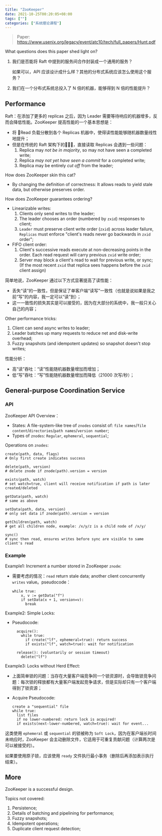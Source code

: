 ```yaml
---
title: "ZooKeeper"
date: 2021-10-25T00:20:05+08:00
tags: [""]
categories: ["系统理论课程"]
---
```


> Paper: https://www.usenix.org/legacy/event/atc10/tech/full_papers/Hunt.pdf


What questions does this paper shed light on?

1. 我们是否能将 Raft 中提到的服务间合作封装成一个通用的服务？

   如果可以，API 应该设计成什么样？其他的分布式系统应该怎么使用这个服务？

2. 我们在一个分布式系统总投入了 N 倍的机器，能够得到 N 倍的性能提升？

## Performance

Raft：在添加了更多的 replicas 之后，因为 Leader 需要等待响应的机器增多，反而会降低性能。ZooKeeper 提高性能的一个基本思想是：

- 将 Read 负载分散到各个 Replicas 机器中，使得读性能能够随机器数量线性地提升；
- 但是在传统的 Raft 架构下的，直接读取 Replicas 会遇到一些问题：
  1. Replica may *not be in majority*, so may not have seen a completed write;
  2. Replica *may not yet have seen a commit* for a completed write;
  3. Replica may be entirely *cut off* from the leader;

How does ZooKeeper skin this cat?

- By changing the definition of correctness: It allows reads to yield stale data, but otherwise preserves order.

How does ZooKeeper guarantees ordering?

- Linearizable writes: 
  1. Clients only send writes to the leader;
  2. The leader chooses an order (numbered by `zxid`) responses to client;
  3. `Leader` must preserve client write order (`zxid`) across leader failure, `Replicas` must enforce "client's reads never go backwards in `zxid` order";
- FIFO client order:
  1. Client's successive reads execute at non-decreasing points in the order. Each read request will carry previous `zxid` write order;
  2. Server may block a client's read to wait for previous write, or sync; (If the most recent `zxid` that replica sees happens before the `zxid` client assign)

简单地说，ZooKeeper 通过以下方式显著提高了读性能：

- 丢失“读”的一致性，但是保证了单客户端“读写”一致性（也就是说如果是我之前“写”的内容，我一定可以“读”到）；
- 这一一致性的损失其实是可以接受的，因为在大部分的系统中，我一般只关心自己的内容；

Other performance tricks:

1. Client can send async writes to leader;
2. Leader batches up many requests to reduce net and disk-write overhead;
3. Fuzzy snapshots (and idempotent updates) so snapshot doesn't stop writes;

性能分析：

- 高“读”吞吐：“读”性能随机器数量增加而增加；
- 低“写”吞吐：“写”性能随机器数量增加而降低（21000 次写/秒）；

## General-purpose Coordination Service

### API

ZooKeeper API Overview：

- States: A file-system-like tree of `znodes` consist of: `file names`/`file content`/`directories`/`path names`/`version number`;
- Types of `znodes`: `Regular`, `ephemeral`, `sequential`;

Operations on `znodes`:

```
create(path, data, flags)
# Only first create indicates success

delete(path, version)
# delete znode if znode(path).version = version

exists(path, watch)
# set watch=true, client will receive notification if path is later created/deleted

getData(path, watch)
# same as above

setData(path, data, version)
# only set data if znode(path).version = version

getChildren(path, watch)
# get all children node, example: /x/y/z is a child node of /x/y/

sync()
# sync then read, ensures writes before sync are visible to same client's read
```

### Example

Example1: Increment a number stored in ZooKeeper `znode`:

- 需要考虑的情况：`read` return stale data; another client concurrently `writes` value。pseudocode：

  ```pseudocode
  while true:
      x, v := getData("f")
      if setData(x + 1, version=v):
        break
  ```

Example2: Simple Locks:

- Pseudocode:

  ```pseudocode
    acquire():
      while true:
        if create("lf", ephemeral=true): return success
        if exists("lf", watch=true): wait for notification
  
    release(): (voluntarily or session timeout)
      delete("lf")
  ```

Example3: Locks without Herd Effect:

- 上面简单锁的问题：当存在大量客户端竞争同一个锁资源时，会导致锁竞争问题：每次锁的释放都有大量客户端发起竞争请求，但是实际却只有一个客户端得到了锁资源；

- Acquire Pseudocode:

  ```pseudocode
  create a "sequential" file
  while true:
  	list files
  	if no lower-numbered: return lock is acquired!
    if exists(next-lower-numbered, watch=true): wait for event...
  ```

这类使用 `ephemeral` 或 `sequential` 的锁被称为 `Soft Lock`，因为在客户端长时间未响应时，ZooKeeper 会主动删除文件，它适用于可重复贡献问题（计算两次是可以被接受的）。

如果要使用原子锁，应该使用 `ready` 文件执行最小事务（删除后再添加表示执行结束）。

## More

ZooKeeper is a successful design.

Topics not covered:

1. Persistence;
2. Details of batching and pipelining for performance;
3. Fuzzy snapshots;
4. Idempotent operations;
5. Duplicate client request detection;



